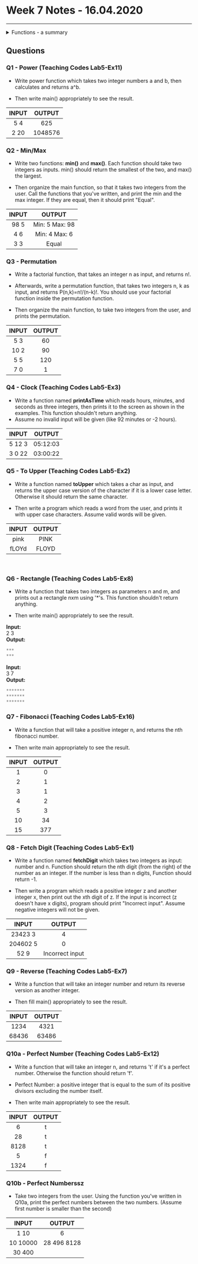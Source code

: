 # Week 7 Notes - 16.04.2020
---

<details>

<summary>Functions - a summary </summary>

* In C, we can divide a large program into the basic building blocks known as function. 

* The function contains the set of programming statements enclosed by {}.

* So, we can say that a function is a set of statements that takes inputs, does some specific computation and produces an output.

* We can "call" the function using its name.

```c 
return_type function_name(data_type parameter...){  
	//code to be executed  
}
```

### Important notes:

* If we want to call a function inside main, we need to declare this function beforehand. Otherwise, the compiler will give out errors, indicating that the function is called before its declaration. Examine the example below.

### Example: 

* We write a function that tells if an integer is even or odd and we use this function inside main.

* We first make a **function declaration**. The statements inside the function are not specified here, but only its parameters, its name and return type. 

* Now inside main, we can **call the function** whenever we want. When we call the function, its return value can be stored in a variable, and thus used (in this case it is stored in flag).

* Afterwards, right below main, we make the **function definition**, where we define what the function is going to do. 

```c 
#include<stdio.h>  

// Function declaration
int even_odd(int);  

int main(){  
 	int n,flag=0;  
 	printf("\nGoing to check whether a number is even or odd");  
	 printf("\nEnter the number: ");  
	 scanf("%d",&n);  
	 
	 flag = even_odd(n);    // Function call
	 
	 if(flag == 0)  
	 {  
		printf("\nThe number is odd");  
	 }  
	 else   
	 {  
		printf("\nThe number is even");  
	 }  
	 return 0;
}  

// Function definition
int even_odd(int n)  
{  
    if(n % 2 == 0)  
    {  
        return 1;  
    }  
    else   
    {  
        return 0;  
    }  
}  
```

* We could have also directly defined the function before main, in which case we do not write the function declaration, but only the function definition before main. 

</details>

## Questions

### Q1 - Power (Teaching Codes Lab5-Ex11)

* Write power function which takes two integer numbers a and b, then calculates and returns a^b. 

* Then write main() appropriately to see the result. 

|  INPUT  |  OUTPUT |
|:-------:|:-------:|
| 5 4 | 625 |
| 2 20 |  1048576  |

### Q2 - Min/Max

* Write two functions: **min()** and **max()**. Each function should take two integers as inputs. min() should return the smallest of the two, and max() the largest. 

* Then organize the main function, so that it takes two integers from the user. Call the functions that you've written, and print the min and the max integer. If they are equal, then it should print "Equal". 

|  INPUT  |  OUTPUT |
|:-------:|:-------:|
|  98 5   | Min: 5 Max: 98 |
|  4 6   | Min: 4 Max: 6 |
|  3 3   | Equal |

### Q3 - Permutation

* Write a factorial function, that takes an integer n as input, and returns n!. 

* Afterwards, write a permutation function, that takes two integers n, k as input, and returns P(n,k)=n!/(n-k)!. You should use your factorial function inside the permutation function. 

* Then organize the main function, to take two integers from the user, and prints the permutation. 

|  INPUT  |  OUTPUT |
|:-------:|:-------:|
| 5 3 | 60 |
| 10 2 |  90 |
| 5 5 |  120 |
| 7 0 |  1 |

### Q4 - Clock (Teaching Codes Lab5-Ex3)

* Write a function named **printAsTime** which reads hours, minutes, and seconds as three integers, then prints it to the screen as shown in the examples. This function shouldn't return anything. 
* Assume no invalid input will be given (like 92 minutes or -2 hours). 

|  INPUT  |  OUTPUT |
|:-------:|:-------:|
| 5 12 3 | 05:12:03 |
| 3 0 22 |  03:00:22  |

### Q5 - To Upper (Teaching Codes Lab5-Ex2)

* Write a function named **toUpper** which takes a char as input, and returns the upper case version of the character if it is a lower case letter. Otherwise it should return the same character. 

* Then write a program which reads a word from the user, and prints it with upper case characters. Assume valid words will be given. 

|  INPUT  |  OUTPUT |
|:-------:|:-------:|
| pink | PINK |
|  fLOYd | FLOYD |

<br>

### Q6 - Rectangle (Teaching Codes Lab5-Ex8)

* Write a function that takes two integers as parameters n and m, and prints out a rectangle nxm using '*'s. This function shouldn't return anything.

* Then write main() appropriately to see the result. 

**Input:** <br>
2 3 <br>
**Output:**  <br>
```c 
***
***
```

**Input:** <br>
3 7 <br>
**Output:** <br>
```c 
*******
*******
*******
```

### Q7 - Fibonacci (Teaching Codes Lab5-Ex16)

* Write a function that will take a positive integer n, and returns the nth fibonacci number. 

* Then write main appropriately to see the result. 

|  INPUT  |  OUTPUT |
|:-------:|:-------:|
| 1 | 0 |
| 2 |  1 |
| 3 |  1  |
| 4 |  2  |
| 5 |  3  |
| 10 |  34  |
| 15 |  377  |

### Q8 - Fetch Digit (Teaching Codes Lab5-Ex1)

* Write a function named **fetchDigit** which takes two integers as input: number and n. Function should return the nth digit (from the right) of the number as an integer. If the number is less than n digits, Function should return -1.

* Then write a program which reads a positive integer z and another integer x, then print out the xth digit of z. If the input is incorrect (z doesn't have x digits), program should print "Incorrect input". Assume negative integers will not be given.

|  INPUT  |  OUTPUT |
|:-------:|:-------:|
| 23423 3 | 4 |
| 204602 5 | 0 |
| 52 9 | Incorrect input |


### Q9 - Reverse (Teaching Codes Lab5-Ex7)

* Write a function that will take an integer number and return its reverse version as another integer. 

* Then fill main() appropriately to see the result. 

|  INPUT  |  OUTPUT |
|:-------:|:-------:|
| 1234 | 4321 |
| 68436 | 63486 |

### Q10a - Perfect Number (Teaching Codes Lab5-Ex12)

* Write a function that will take an integer n, and returns 't' if it's a perfect number. Otherwise the function should return 'f'. 

 * Perfect Number: a positive integer that is equal to the sum of its positive divisors excluding the number itself. 

* Then write main appropriately to see the result. 

|  INPUT  |  OUTPUT |
|:-------:|:-------:|
| 6 | t |
| 28 |  t  |
| 8128 |  t  |
| 5 |  f  |
| 1324 |  f  |

### Q10b - Perfect Numberssz

* Take two integers from the user. Using the function you've written in Q10a, print the perfect numbers between the two numbers. (Assume first number is smaller than the second)

|  INPUT  |  OUTPUT |
|:-------:|:-------:|
| 1 10 | 6 |
| 10 10000 |  28 496 8128  |
| 30 400 |  <br>  |


